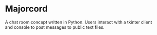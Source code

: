 # Majorcord
A chat room concept written in Python. Users interact with a tkinter client and console to post messages to public text files.
